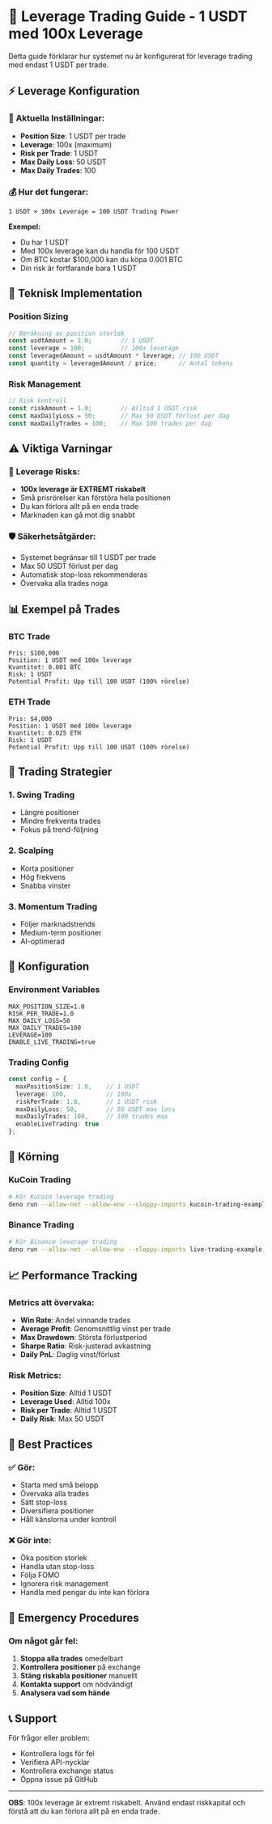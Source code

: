 # 🚀 Leverage Trading Guide - 1 USDT med 100x Leverage

Detta guide förklarar hur systemet nu är konfigurerat för leverage trading med endast 1 USDT per trade.

## ⚡ Leverage Konfiguration

### 🎯 **Aktuella Inställningar:**
- **Position Size**: 1 USDT per trade
- **Leverage**: 100x (maximum)
- **Risk per Trade**: 1 USDT
- **Max Daily Loss**: 50 USDT
- **Max Daily Trades**: 100

### 💰 **Hur det fungerar:**

```
1 USDT × 100x Leverage = 100 USDT Trading Power
```

**Exempel:**
- Du har 1 USDT
- Med 100x leverage kan du handla för 100 USDT
- Om BTC kostar $100,000 kan du köpa 0.001 BTC
- Din risk är fortfarande bara 1 USDT

## 🔧 **Teknisk Implementation**

### Position Sizing
```typescript
// Beräkning av position storlek
const usdtAmount = 1.0;        // 1 USDT
const leverage = 100;          // 100x leverage
const leveragedAmount = usdtAmount * leverage; // 100 USDT
const quantity = leveragedAmount / price;      // Antal tokens
```

### Risk Management
```typescript
// Risk kontroll
const riskAmount = 1.0;        // Alltid 1 USDT risk
const maxDailyLoss = 50;       // Max 50 USDT förlust per dag
const maxDailyTrades = 100;    // Max 100 trades per dag
```

## ⚠️ **Viktiga Varningar**

### 🚨 **Leverage Risks:**
- **100x leverage är EXTREMT riskabelt**
- Små prisrörelser kan förstöra hela positionen
- Du kan förlora allt på en enda trade
- Marknaden kan gå mot dig snabbt

### 🛡️ **Säkerhetsåtgärder:**
- Systemet begränsar till 1 USDT per trade
- Max 50 USDT förlust per dag
- Automatisk stop-loss rekommenderas
- Övervaka alla trades noga

## 📊 **Exempel på Trades**

### BTC Trade
```
Pris: $100,000
Position: 1 USDT med 100x leverage
Kvantitet: 0.001 BTC
Risk: 1 USDT
Potential Profit: Upp till 100 USDT (100% rörelse)
```

### ETH Trade
```
Pris: $4,000
Position: 1 USDT med 100x leverage
Kvantitet: 0.025 ETH
Risk: 1 USDT
Potential Profit: Upp till 100 USDT (100% rörelse)
```

## 🎯 **Trading Strategier**

### 1. **Swing Trading**
- Längre positioner
- Mindre frekventa trades
- Fokus på trend-följning

### 2. **Scalping**
- Korta positioner
- Hög frekvens
- Snabba vinster

### 3. **Momentum Trading**
- Följer marknadstrends
- Medium-term positioner
- AI-optimerad

## 🔧 **Konfiguration**

### Environment Variables
```env
MAX_POSITION_SIZE=1.0
RISK_PER_TRADE=1.0
MAX_DAILY_LOSS=50
MAX_DAILY_TRADES=100
LEVERAGE=100
ENABLE_LIVE_TRADING=true
```

### Trading Config
```typescript
const config = {
  maxPositionSize: 1.0,    // 1 USDT
  leverage: 100,           // 100x
  riskPerTrade: 1.0,       // 1 USDT risk
  maxDailyLoss: 50,        // 50 USDT max loss
  maxDailyTrades: 100,     // 100 trades max
  enableLiveTrading: true
};
```

## 🚀 **Körning**

### KuCoin Trading
```bash
# Kör KuCoin leverage trading
deno run --allow-net --allow-env --sloppy-imports kucoin-trading-example.ts
```

### Binance Trading
```bash
# Kör Binance leverage trading
deno run --allow-net --allow-env --sloppy-imports live-trading-example.ts
```

## 📈 **Performance Tracking**

### Metrics att övervaka:
- **Win Rate**: Andel vinnande trades
- **Average Profit**: Genomsnittlig vinst per trade
- **Max Drawdown**: Största förlustperiod
- **Sharpe Ratio**: Risk-justerad avkastning
- **Daily PnL**: Daglig vinst/förlust

### Risk Metrics:
- **Position Size**: Alltid 1 USDT
- **Leverage Used**: Alltid 100x
- **Risk per Trade**: Alltid 1 USDT
- **Daily Risk**: Max 50 USDT

## 🎯 **Best Practices**

### ✅ **Gör:**
- Starta med små belopp
- Övervaka alla trades
- Sätt stop-loss
- Diversifiera positioner
- Håll känslorna under kontroll

### ❌ **Gör inte:**
- Öka position storlek
- Handla utan stop-loss
- Följa FOMO
- Ignorera risk management
- Handla med pengar du inte kan förlora

## 🚨 **Emergency Procedures**

### Om något går fel:
1. **Stoppa alla trades** omedelbart
2. **Kontrollera positioner** på exchange
3. **Stäng riskabla positioner** manuellt
4. **Kontakta support** om nödvändigt
5. **Analysera vad som hände**

## 📞 **Support**

För frågor eller problem:
- Kontrollera logs för fel
- Verifiera API-nycklar
- Kontrollera exchange status
- Öppna issue på GitHub

---

**OBS**: 100x leverage är extremt riskabelt. Använd endast riskkapital och förstå att du kan förlora allt på en enda trade.
